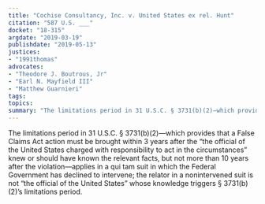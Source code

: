 ```yaml
---
title: "Cochise Consultancy, Inc. v. United States ex rel. Hunt"
citation: "587 U.S. ___"
docket: "18-315"
argdate: "2019-03-19"
publishdate: "2019-05-13"
justices:
- "1991thomas"
advocates:
- "Theodore J. Boutrous, Jr"
- "Earl N. Mayfield III"
- "Matthew Guarnieri"
tags:
topics:
summary: "The limitations period in 31 U.S.C. § 3731(b)(2)—which provides that a False Claims Act action must be brought within 3 years after the “the official of the United States charged with responsibility to act in the circumstances” knew or should have known the relevant facts, but not more than 10 years after the violation—applies in a qui tam suit in which the Federal Government has declined to intervene; the relator in a nonintervened suit is not “the official of the United States” whose knowledge triggers § 3731(b)(2)’s limitations period."
---
```

The limitations period in 31 U.S.C. § 3731(b)(2)—which provides that a False Claims Act action must be brought within 3 years after the “the official of the United States charged with responsibility to act in the circumstances” knew or should have known the relevant facts, but not more than 10 years after the violation—applies in a qui tam suit in which the Federal Government has declined to intervene; the relator in a nonintervened suit is not “the official of the United States” whose knowledge triggers § 3731(b)(2)’s limitations period.